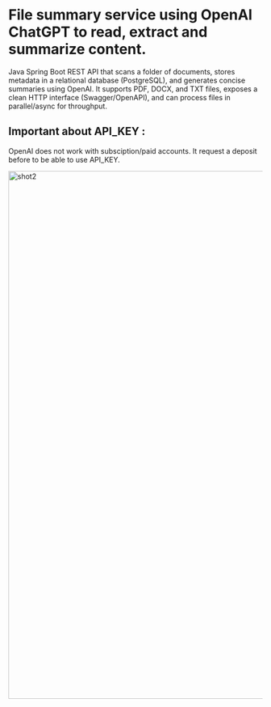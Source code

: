 # File summary service using OpenAI ChatGPT to read, extract and summarize content.
Java Spring Boot REST API that scans a folder of documents, stores metadata in a relational database (PostgreSQL), and generates concise summaries using OpenAI. 
It supports PDF, DOCX, and TXT files, exposes a clean HTTP interface (Swagger/OpenAPI), and can process files in parallel/async for throughput.

## Important about API_KEY : 
OpenAI does not work with subsciption/paid accounts. It request a deposit before to be able to use API_KEY.

<img width="1919" height="1044" alt="shot2" src="https://github.com/user-attachments/assets/6f455120-0175-482a-b43f-ab8f42ca025c" />
